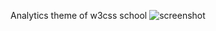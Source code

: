 Analytics theme of w3css school
![screenshot](https://user-images.githubusercontent.com/19775100/40347241-44b5cb38-5dbf-11e8-9980-9c4762788b2e.jpg)
